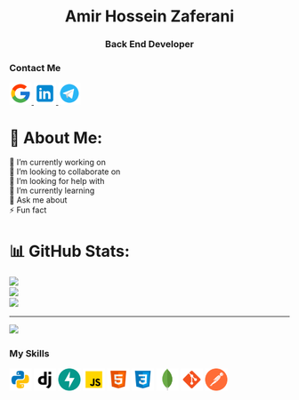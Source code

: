<h1 align="center">Amir Hossein Zaferani</h1>
<h3 align="center">Back End Developer</h3>

<!-- <ul>
    <li>💻 Back-End Developer </li>
    <li>🛠 Building reusable applications </li>
    <li>📈 Interested in solving complex problems and building scalable applications </li>
    <li>💬 Ask me about <b>Python</b> - <b>Django</b></li>
</ul> -->

<h3>Contact Me</h3>
<p>
    <a href="mailto:amirzaferani103@gmail.com" target="blank">
        <img src="./icons/gmail.svg" alt="Amir Zaferani" height="40" width="40"/>
    </a>
    <a href="" target="blank">
        <img src="./icons/linkedin.svg" alt="Amir Zaferani" height="40" width="40" />
    </a>
    <a href="https://t.me/iamirzaferani" target="blank">
        <img src="./icons/telegram.svg" alt="Amir Zaferani" height="40" width="40" />
    </a>
</p>








# 💫 About Me:
🔭 I’m currently working on<br>👯 I’m looking to collaborate on<br>🤝 I’m looking for help with<br>🌱 I’m currently learning<br>💬 Ask me about<br>⚡ Fun fact

# 📊 GitHub Stats:
![](https://github-readme-stats.vercel.app/api?username=amirzaferanii&theme=dark&hide_border=false&include_all_commits=false&count_private=false)<br/>
![](https://github-readme-streak-stats.herokuapp.com/?user=amirzaferanii&theme=dark&hide_border=false)<br/>
![](https://github-readme-stats.vercel.app/api/top-langs/?username=amirzaferanii&theme=dark&hide_border=false&include_all_commits=false&count_private=false&layout=compact)

---
[![](https://visitcount.itsvg.in/api?id=amirzaferanii&icon=0&color=0)](https://visitcount.itsvg.in)

<!-- Proudly created with GPRM ( https://gprm.itsvg.in ) -->






<h3>My Skills</h3>
<p>
    <img src="./icons/python.svg" alt="python" title="Python" width="40" height="40" />
    <img src="./icons/django.svg" alt="django" title="Django" width="40" height="40" />
    <img src="./icons/fastapi.svg" alt="fastapi" title="FastAPI" width="40" height="40" />
    <img src="./icons/javascript.svg" alt="javascript" title="JavaScript" width="40" height="40" />
    <img src="./icons/html-5.svg" alt="html" title="HTML" width="40" height="40" />
    <img src="./icons/css3.svg" alt="css" title="CSS" width="40" height="40" />
    <img src="./icons/mongodb.svg" alt="mongodb" title="MongoDB" width="40" height="40" />
    <img src="./icons/git.svg" alt="git" title="Git" width="40" height="40" />
    <img src="./icons/postman.svg" alt="postman" title="Postman" width="40" height="40" />
</p>
